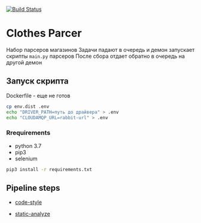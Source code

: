[![Build Status](https://travis-ci.org/nurlantulemisov/clothes-parcers.svg?branch=master)](https://travis-ci.org/nurlantulemisov/clothes-parcers)

# Clothes Parcer

Набор парсеров магазинов
Задачи падают в очередь и демон запускает скрипты  `main.py` парсеров
После сбора отдает обратно в очередь на другой демон

## Запуск скрипта

Dockerfile - еще не готов

```bash
cp env.dist .env
echo "DRIVER_PATH=путь до драйвера" > .env
echo "CLOUDAMQP_URL=rabbit-url" > .env
```

### Rrequirements

- python 3.7
- pip3
- selenium

```bash
pip3 install -r requirements.txt
```

## Pipeline steps

- [code-style](https://www.python.org/dev/peps/pep-0008/)

- [static-analyze](https://www.pylint.org/)
